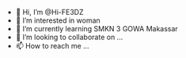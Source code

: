 - 👋 Hi, I’m @Hi-FE3DZ
- 👀 I’m interested in woman
- 🌱 I’m currently learning SMKN 3 GOWA Makassar
- 💞️ I’m looking to collaborate on ...
- 📫 How to reach me ...

<!---
Hi-FE3DZ/Hi-FE3DZ is a ✨ special ✨ repository because its `README.md` (this file) appears on your GitHub profile.
You can click the Preview link to take a look at your changes.
--->

